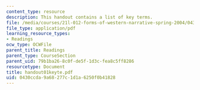 ```yaml
---
content_type: resource
description: This handout contains a list of key terms.
file: /media/courses/21l-012-forms-of-western-narrative-spring-2004/0430ccda9a68277c1d1a6250f0b41828_handout01keyte.pdf
file_type: application/pdf
learning_resource_types:
- Readings
ocw_type: OCWFile
parent_title: Readings
parent_type: CourseSection
parent_uid: 79b1ba26-8c0f-de5f-1d3c-fea8c5ff8286
resourcetype: Document
title: handout01keyte.pdf
uid: 0430ccda-9a68-277c-1d1a-6250f0b41828
---
```

